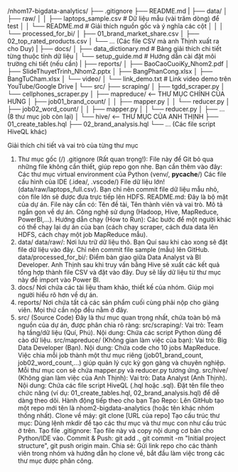/nhom17-bigdata-analytics/
├── .gitignore
├── README.md
|
├── data/
│   ├── raw/
│   │   ├── laptops_sample.csv  # Dữ liệu mẫu (vài trăm dòng) để test
│   │   └── README.md           # Giải thích nguồn gốc và ý nghĩa các cột
│   │
│   └── processed_for_bi/
│       ├── 01_brand_market_share.csv
│       ├── 02_top_rated_products.csv
│       └── ... (Các file CSV mà anh Thịnh xuất ra cho Duy)
|
├── docs/
│   ├── data_dictionary.md      # Bảng giải thích chi tiết từng thuộc tính dữ liệu
│   └── setup_guide.md          # Hướng dẫn cài đặt môi trường chi tiết (nếu cần)
|
├── reports/
│   ├── BaoCaoCuoiKy_Nhom2.pdf
│   ├── SlideThuyetTrinh_Nhom2.pptx
│   ├── BangPhanCong.xlsx
│   ├── BangTuCham.xlsx
│   └── video/
│       └── link_demo.txt       # Link video demo trên YouTube/Google Drive
|
└── src/
    ├── scraping/
    │   ├── tgdd_scraper.py
    │   └── cellphones_scraper.py
    │
    ├── mapreduce/  <-- THƯ MỤC CHÍNH CỦA HƯNG
    │   ├── job01_brand_count/
    │   │   ├── mapper.py
    │   │   └── reducer.py
    │   ├── job02_word_count/
    │   │   ├── mapper.py
    │   │   └── reducer.py
    │   ├── ... (8 thư mục job còn lại)
    │
    └── hive/      <-- THƯ MỤC CỦA ANH THỊNH
        ├── 01_create_tables.hql
        ├── 02_brand_analysis.hql
        └── ... (Các file script HiveQL khác)

Giải thích chi tiết và vai trò của từng thư mục
1. Thư mục gốc (/)
.gitignore (Rất quan trọng!): File này để Git bỏ qua những file không cần thiết, giúp repo gọn nhẹ. Bạn cần thêm vào đây:
Các thư mục virtual environment của Python (venv/, __pycache__/)
Các file cấu hình của IDE (.idea/, .vscode/)
File dữ liệu lớn! (data/raw/laptops_full.csv). Bạn chỉ nên commit file dữ liệu mẫu nhỏ, còn file lớn sẽ được đưa trực tiếp lên HDFS.
README.md: Đây là bộ mặt của dự án. File này cần có:
Tên đề tài, Tên thành viên và vai trò.
Mô tả ngắn gọn về dự án.
Công nghệ sử dụng (Hadoop, Hive, MapReduce, PowerBI,...).
Hướng dẫn chạy (How to Run): Các bước để một người khác có thể chạy lại dự án của bạn (cách chạy scraper, cách đưa data lên HDFS, cách chạy một job MapReduce mẫu).
2. data/
data/raw/: Nơi lưu trữ dữ liệu thô.
Bạn Quí sau khi cào xong sẽ đặt file dữ liệu vào đây.
Chỉ nên commit file sample (mẫu) lên GitHub.
data/processed_for_bi/: Điểm bàn giao giữa Data Analyst và BI Developer.
Anh Thịnh sau khi truy vấn bằng Hive sẽ xuất các kết quả tổng hợp thành file CSV và đặt vào đây.
Duy sẽ lấy dữ liệu từ thư mục này để import vào Power BI.
3. docs/
Nơi chứa các tài liệu tham khảo, thiết kế của nhóm. Giúp mọi người hiểu rõ hơn về dự án.
4. reports/
Nơi chứa tất cả các sản phẩm cuối cùng phải nộp cho giảng viên. Mọi thứ cần nộp đều nằm ở đây.
5. src/ (Source Code)
Đây là thư mục quan trọng nhất, chứa toàn bộ mã nguồn của dự án, được phân chia rõ ràng:
src/scraping/:
Vai trò: Team hạ tầng/dữ liệu (Quí, Phú).
Nội dung: Chứa các script Python dùng để cào dữ liệu.
src/mapreduce/ (Không gian làm việc của bạn):
Vai trò: Big Data Developer (Bạn).
Nội dung: Chứa code cho 10 jobs MapReduce. Việc chia mỗi job thành một thư mục riêng (job01_brand_count, job02_word_count,...) giúp quản lý cực kỳ gọn gàng và chuyên nghiệp. Mỗi thư mục con sẽ chứa mapper.py và reducer.py tương ứng.
src/hive/ (Không gian làm việc của Anh Thịnh):
Vai trò: Data Analyst (Anh Thịnh).
Nội dung: Chứa các file script HiveQL (.hql hoặc .sql). Đặt tên file theo chức năng (ví dụ: 01_create_tables.hql, 02_brand_analysis.hql) để dễ dàng theo dõi.
Hành động tiếp theo cho bạn
Tạo Repo: Lên GitHub tạo một repo mới tên là nhom2-bigdata-analytics (hoặc tên khác nhóm thống nhất).
Clone về máy: git clone [URL của repo]
Tạo cấu trúc thư mục: Dùng lệnh mkdir để tạo các thư mục và thư mục con như cấu trúc ở trên.
Tạo file .gitignore: Tạo file này và copy nội dung cơ bản cho Python/IDE vào.
Commit & Push: git add ., git commit -m "Initial project structure", git push origin main.
Chia sẻ: Gửi link repo cho các thành viên trong nhóm và hướng dẫn họ clone về, bắt đầu làm việc trong các thư mục được phân công.